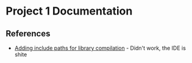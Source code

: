 # Project 1 Documentation

## References

* [Adding include paths for library compilation](https://forum.arduino.cc/t/adding-include-paths-for-library-compilation/640945) - Didn't work, the IDE is shite